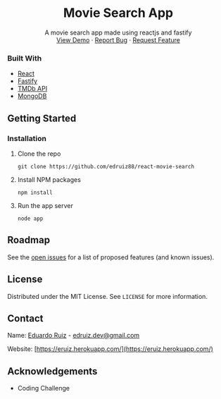<h1 align="center" dir="auto">Movie Search App</h1>
  <p align="center" dir="auto">
    A movie search app made using reactjs and fastify
    <br>
    <a href="https://movsearchapp.herokuapp.com/" rel="nofollow">View Demo</a>
    ·
    <a href="https://github.com/edruiz88/react-movie-search/issues">Report Bug</a>
    ·
    <a href="https://github.com/edruiz88/react-movie-search/issues">Request Feature</a>
  </p>

### [](#built-with)Built With

*   [React](https://reactjs.org/)
*   [Fastify](https://wwww.fastify.io)
*   [TMDb API](https://developers.themoviedb.org/3)
*   [MongoDB](https://www.mongodb.com/)

[](#getting-started)Getting Started
-----------------------------------

### [](#installation)Installation

1.  Clone the repo
    ```
    git clone https://github.com/edruiz88/react-movie-search
    ```
    
2.  Install NPM packages
    ```
    npm install
    ```
    
3.  Run the app server
    ```
    node app
    ```

[](#roadmap)Roadmap
-------------------

See the [open issues](https://github.com/edruiz88/react-movie-search/issues) for a list of proposed features (and known issues).

[](#license)License
-------------------

Distributed under the MIT License. See `LICENSE` for more information.

[](#contact)Contact
-------------------

Name: [Eduardo Ruiz](https://eruiz.herokuapp.com) - [edruiz.dev@gmail.com](mailto:edruiz.dev@gmail.com)

Website: [https://eruiz.herokuapp.com/](https://eruiz.herokuapp.com/)

[](#acknowledgements)Acknowledgements
-------------------------------------

*   Coding Challenge

